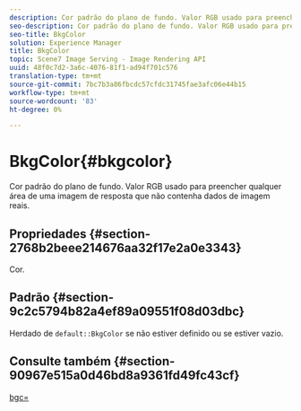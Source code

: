 ```yaml
---
description: Cor padrão do plano de fundo. Valor RGB usado para preencher qualquer área de uma imagem de resposta que não contenha dados de imagem reais.
seo-description: Cor padrão do plano de fundo. Valor RGB usado para preencher qualquer área de uma imagem de resposta que não contenha dados de imagem reais.
seo-title: BkgColor
solution: Experience Manager
title: BkgColor
topic: Scene7 Image Serving - Image Rendering API
uuid: 48f0c7d2-3a6c-4076-81f1-ad94f701c576
translation-type: tm+mt
source-git-commit: 7bc7b3a86fbcdc57cfdc31745fae3afc06e44b15
workflow-type: tm+mt
source-wordcount: '83'
ht-degree: 0%

---
```



# BkgColor{#bkgcolor}

Cor padrão do plano de fundo. Valor RGB usado para preencher qualquer área de uma imagem de resposta que não contenha dados de imagem reais.

## Propriedades {#section-2768b2beee214676aa32f17e2a0e3343}

Cor.

## Padrão {#section-9c2c5794b82a4ef89a09551f08d03dbc}

Herdado de `default::BkgColor` se não estiver definido ou se estiver vazio.

## Consulte também {#section-90967e515a0d46bd8a9361fd49fc43cf}

[bgc=](../../../../../is-api/http-ref/image-serving-api-ref/c-http-protocol-reference/c-command-reference/r-bgc.md#reference-53376175f617446fbe5c69120f834b88)
